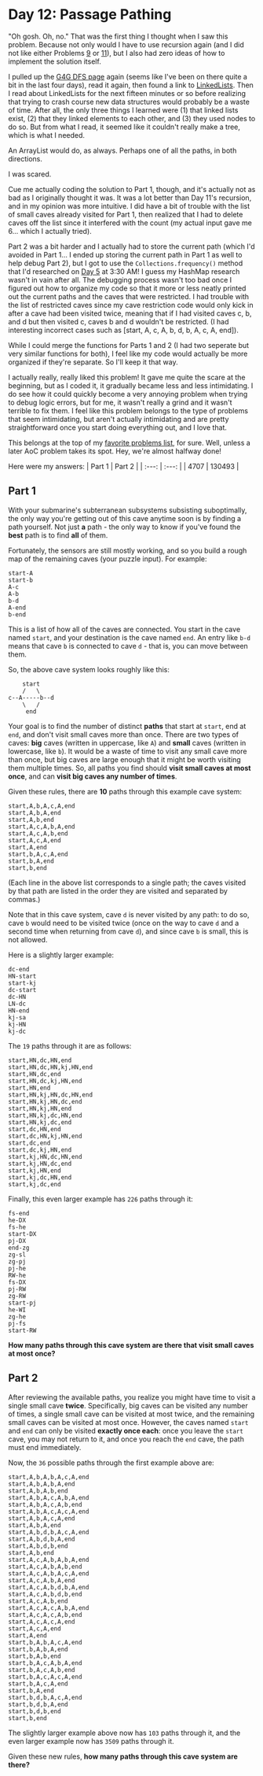 # Day 12: Passage Pathing
"Oh gosh. Oh, no." That was the first thing I thought when I saw this problem. Because not only would I have to use recursion again (and I did not like either Problems [9](https://github.com/Daphne-Qin/AdventOfCode2021/tree/main/Problem09) or [11](https://github.com/Daphne-Qin/AdventOfCode2021/tree/main/Problem11)), but I also had zero ideas of how to implement the solution itself.

I pulled up the [G4G DFS page](https://www.geeksforgeeks.org/depth-first-search-or-dfs-for-a-graph/) again (seems like I've been on there quite a bit in the last four days), read it again, then found a link to [LinkedLists](https://www.geeksforgeeks.org/linked-list-in-java/). Then I read about LinkedLists for the next fifteen minutes or so before realizing that trying to crash course new data structures would probably be a waste of time. After all, the only three things I learned were (1) that linked lists exist, (2) that they linked elements to each other, and (3) they used nodes to do so. But from what I read, it seemed like it couldn't really make a tree, which is what I needed.

An ArrayList would do, as always. Perhaps one of all the paths, in both directions.

I was scared.

Cue me actually coding the solution to Part 1, though, and it's actually not as bad as I originally thought it was. It was a lot better than Day 11's recursion, and in my opinion was more intuitive. I did have a bit of trouble with the list of small caves already visited for Part 1, then realized that I had to delete caves off the list since it interfered with the count (my actual input gave me 6... which I actually tried).

Part 2 was a bit harder and I actually had to store the current path (which I'd avoided in Part 1... I ended up storing the current path in Part 1 as well to help debug Part 2), but I got to use the `Collections.frequency()` method that I'd researched on [Day 5](https://github.com/Daphne-Qin/AdventOfCode2021/tree/main/Problem05#day-5-hydrothermal-venture) at 3:30 AM! I guess my HashMap research wasn't in vain after all. The debugging process wasn't too bad once I figured out how to organize my code so that it more or less neatly printed out the current paths and the caves that were restricted. I had trouble with the list of restricted caves since my cave restriction code would only kick in after a cave had been visited twice, meaning that if I had visited caves c, b, and d but then visited c, caves b and d wouldn't be restricted. (I had interesting incorrect cases such as [start, A, c, A, b, d, b, A, c, A, end]).

While I could merge the functions for Parts 1 and 2 (I had two seperate but very similar functions for both), I feel like my code would actually be more organized if they're separate. So I'll keep it that way.

I actually really, really liked this problem! It gave me quite the scare at the beginning, but as I coded it, it gradually became less and less intimidating. I do see how it could quickly become a very annoying problem when trying to debug logic errors, but for me, it wasn't really a grind and it wasn't terrible to fix them. I feel like this problem belongs to the type of problems that seem intimidating, but aren't actually intimidating and are pretty straightforward once you start doing everything out, and I love that.

This belongs at the top of my [favorite problems list](https://github.com/Daphne-Qin/AdventOfCode2021#favorite-problems), for sure. Well, unless a later AoC problem takes its spot. Hey, we're almost halfway done!

Here were my answers:
| Part 1 | Part 2 |
| :---: | :---: |
| 4707 | 130493 |

## Part 1
With your submarine's subterranean subsystems subsisting suboptimally, the only way you're getting out of this cave anytime soon is by finding a path yourself. Not just **a** path - the only way to know if you've found the **best** path is to find **all** of them.

Fortunately, the sensors are still mostly working, and so you build a rough map of the remaining caves (your puzzle input). For example:

```
start-A
start-b
A-c
A-b
b-d
A-end
b-end
```

This is a list of how all of the caves are connected. You start in the cave named `start`, and your destination is the cave named `end`. An entry like `b-d` means that cave `b` is connected to cave `d` - that is, you can move between them.

So, the above cave system looks roughly like this:

```
    start
    /   \
c--A-----b--d
    \   /
     end
```

Your goal is to find the number of distinct **paths** that start at `start`, end at `end`, and don't visit small caves more than once. There are two types of caves: **big** caves (written in uppercase, like `A`) and **small** caves (written in lowercase, like `b`). It would be a waste of time to visit any small cave more than once, but big caves are large enough that it might be worth visiting them multiple times. So, all paths you find should **visit small caves at most once**, and can **visit big caves any number of times**.

Given these rules, there are **10** paths through this example cave system:

```
start,A,b,A,c,A,end
start,A,b,A,end
start,A,b,end
start,A,c,A,b,A,end
start,A,c,A,b,end
start,A,c,A,end
start,A,end
start,b,A,c,A,end
start,b,A,end
start,b,end
```

(Each line in the above list corresponds to a single path; the caves visited by that path are listed in the order they are visited and separated by commas.)

Note that in this cave system, cave `d` is never visited by any path: to do so, cave `b` would need to be visited twice (once on the way to cave `d` and a second time when returning from cave `d`), and since cave `b` is small, this is not allowed.

Here is a slightly larger example:

```
dc-end
HN-start
start-kj
dc-start
dc-HN
LN-dc
HN-end
kj-sa
kj-HN
kj-dc
```

The `19` paths through it are as follows:

```
start,HN,dc,HN,end
start,HN,dc,HN,kj,HN,end
start,HN,dc,end
start,HN,dc,kj,HN,end
start,HN,end
start,HN,kj,HN,dc,HN,end
start,HN,kj,HN,dc,end
start,HN,kj,HN,end
start,HN,kj,dc,HN,end
start,HN,kj,dc,end
start,dc,HN,end
start,dc,HN,kj,HN,end
start,dc,end
start,dc,kj,HN,end
start,kj,HN,dc,HN,end
start,kj,HN,dc,end
start,kj,HN,end
start,kj,dc,HN,end
start,kj,dc,end
```

Finally, this even larger example has `226` paths through it:

```
fs-end
he-DX
fs-he
start-DX
pj-DX
end-zg
zg-sl
zg-pj
pj-he
RW-he
fs-DX
pj-RW
zg-RW
start-pj
he-WI
zg-he
pj-fs
start-RW
```

**How many paths through this cave system are there that visit small caves at most once?**

## Part 2
After reviewing the available paths, you realize you might have time to visit a single small cave **twice**. Specifically, big caves can be visited any number of times, a single small cave can be visited at most twice, and the remaining small caves can be visited at most once. However, the caves named `start` and `end` can only be visited **exactly once each**: once you leave the `start` cave, you may not return to it, and once you reach the `end` cave, the path must end immediately.

Now, the `36` possible paths through the first example above are:

```
start,A,b,A,b,A,c,A,end
start,A,b,A,b,A,end
start,A,b,A,b,end
start,A,b,A,c,A,b,A,end
start,A,b,A,c,A,b,end
start,A,b,A,c,A,c,A,end
start,A,b,A,c,A,end
start,A,b,A,end
start,A,b,d,b,A,c,A,end
start,A,b,d,b,A,end
start,A,b,d,b,end
start,A,b,end
start,A,c,A,b,A,b,A,end
start,A,c,A,b,A,b,end
start,A,c,A,b,A,c,A,end
start,A,c,A,b,A,end
start,A,c,A,b,d,b,A,end
start,A,c,A,b,d,b,end
start,A,c,A,b,end
start,A,c,A,c,A,b,A,end
start,A,c,A,c,A,b,end
start,A,c,A,c,A,end
start,A,c,A,end
start,A,end
start,b,A,b,A,c,A,end
start,b,A,b,A,end
start,b,A,b,end
start,b,A,c,A,b,A,end
start,b,A,c,A,b,end
start,b,A,c,A,c,A,end
start,b,A,c,A,end
start,b,A,end
start,b,d,b,A,c,A,end
start,b,d,b,A,end
start,b,d,b,end
start,b,end
```

The slightly larger example above now has `103` paths through it, and the even larger example now has `3509` paths through it.

Given these new rules, **how many paths through this cave system are there?**
